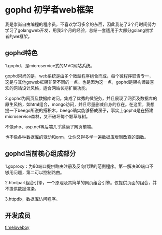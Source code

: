 # gophd 初学者web框架
   我是崇尚自由编程的程序员，不喜欢学习多余的东西，因此我花了3个月时间努力学习了golangweb开发，用我3个月的经验，总结一套适用于大部分golang初学者的we框架。
## gophd特色   
   1.gophd，是microservice式的MVC网站系统。
   
   gophd崇尚的是，web系统是由多个微型程序组合而成，每个微程序职责专一，这是与其他goweb框架非常不同的一点。也是因为这一点，gophd是架构师最喜欢的网站设计风格，适合网站长期扩展功能。
   
   2.gophd为网页及数据库访问，集成了优秀的微服务，并且展现了网页及数据库的原生风格，如html组合，mongo访问，并且尽量删减自身的存在。在这里，我想提一下beego所说的搭积木，beego确实能够搭成房子，事实上gophd是在搭建microservice森林，又不破坏每个颗草与树。
   
   不像php、asp.net等后端几乎蹂躏了网页前端。
   
   也不像各种数据库的驱动和orm，让你又得多学一遍数据库增删改查的函数。
## gophd当前核心组成部分
  1.goproxy：为80端口提供路由注册及反向代理的范例程序。第一解决80端口不够用问题，第二可以控制路由。
  
  2.htmlpart组合引擎，一个原理及其简单的网页组合引擎。仅提供页面的组合，并不提供数据渲染。
  
  3.httpdb，数据库访问程序。
## 开发成员
[timeloveboy](https://github.com/timeloveboy)

  
  
